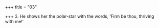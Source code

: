 +++
title = "03"

+++
3. He shows her the polar-star with the words, 'Firm be thou, thriving with me!'

